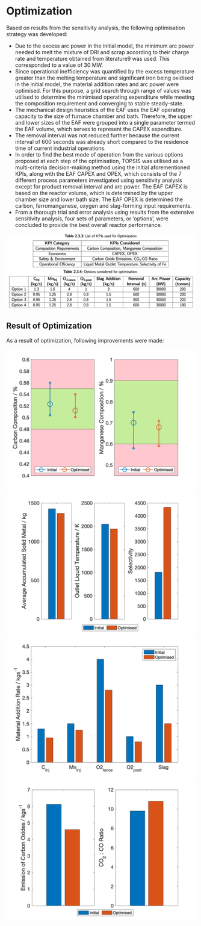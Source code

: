 # Optimization

Based on results from the sensitivity analysis, the following optimisation strategy was developed:

- Due to the excess arc power in the initial model, the minimum arc power needed to melt the mixture of DRI and scrap according to their charge rate and temperature obtained from literature9 was used. This corresponded to a value of 30 MW.
- Since operational inefficiency was quantified by the excess temperature greater than the melting temperature and significant iron being oxidised in the initial model, the material addition rates and arc power were optimised. For this purpose, a grid search through range of values was utilised to determine the minimised operating expenditure while meeting the composition requirement and converging to stable steady-state.
- The mechanical design heuristics of the EAF uses the EAF operating capacity to the size of furnace chamber and bath. Therefore, the upper and lower sizes of the EAF were grouped into a single parameter termed the EAF volume, which serves to represent the CAPEX expenditure.
- The removal interval was not reduced further because the current interval of 600 seconds was already short compared to the residence time of current industrial operations.
- In order to find the best mode of operation from the various options proposed at each step of the optimisation, TOPSIS was utilised as a multi-criteria decision-making method using the initial aforementioned KPIs, along with the EAF CAPEX and OPEX, which consists of the 7 different process parameters investigated using sensitivity analysis except for product removal interval and arc power. The EAF CAPEX is based on the reactor volume, which is determined by the upper chamber size and lower bath size. The EAF OPEX is determined the carbon, ferromanganese, oxygen and slag-forming input requirements.
- From a thorough trial and error analysis using results from the extensive sensitivity analysis, four sets of parameters, or ’options’, were concluded to provide the best overall reactor performance.

![KPIs and Options](./Figures/kpis_options.png)

## Result of Optimization

As a result of optimization, following improvements were made:

![Composition Opt](./Figures/comp%20opt.png)
![Efficiency Opt](./Figures/eff_opt.png)
![Material Opt](./Figures/Material%20opt.png)
![Safety Opt](./Figures/Safety%20Opt.png)
